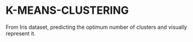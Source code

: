 # K-MEANS-CLUSTERING
From Iris dataset, predicting the optimum number of clusters and visually represent it.

